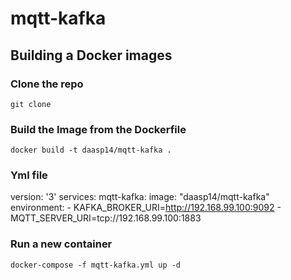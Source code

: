 # mqtt-kafka

## Building a Docker images

### Clone the repo
`git clone `

### Build the Image from the Dockerfile
`docker build -t daasp14/mqtt-kafka .`

### Yml file

version: '3'
services:
  mqtt-kafka:
    image: "daasp14/mqtt-kafka"
    environment:
     - KAFKA_BROKER_URI=http://192.168.99.100:9092
     - MQTT_SERVER_URI=tcp://192.168.99.100:1883
     
### Run a new container
`docker-compose -f mqtt-kafka.yml up -d`
